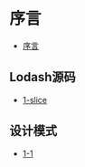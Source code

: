 # 序言

* [序言](./README.md)

## Lodash源码

* [1-slice](./lodash/1-slice.md)

## 设计模式

* [1-1](./design/1-1.md)
